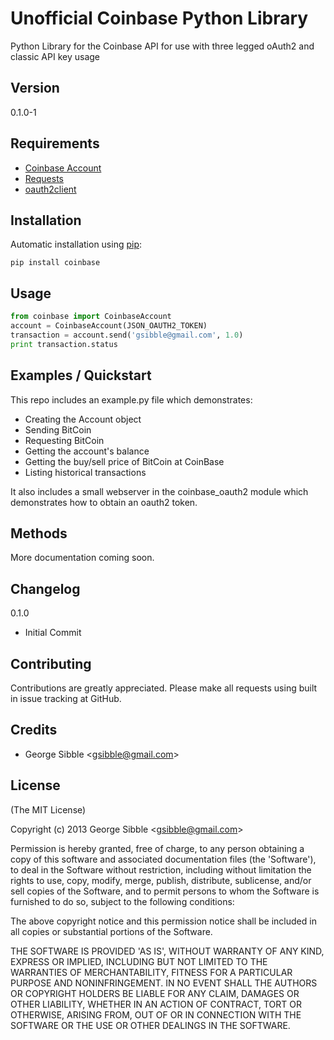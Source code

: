 Unofficial Coinbase Python Library
==================================

Python Library for the Coinbase API for use with three legged oAuth2 and classic API key usage

## Version

0.1.0-1

## Requirements
- [Coinbase Account](http://www.coinbase.com)
- [Requests](http://docs.python-requests.org/en/latest/)
- [oauth2client](https://developers.google.com/api-client-library/python/guide/aaa_oauth)

## Installation

Automatic installation using [pip](http://pypi.python.org/pypi):

    pip install coinbase

## Usage

```python
from coinbase import CoinbaseAccount
account = CoinbaseAccount(JSON_OAUTH2_TOKEN)
transaction = account.send('gsibble@gmail.com', 1.0)
print transaction.status
```

## Examples / Quickstart

This repo includes an example.py file which demonstrates:

* Creating the Account object
* Sending BitCoin
* Requesting BitCoin
* Getting the account's balance
* Getting the buy/sell price of BitCoin at CoinBase
* Listing historical transactions

It also includes a small webserver in the coinbase_oauth2 module which demonstrates how to obtain an oauth2 token.

## Methods

More documentation coming soon.

## Changelog

0.1.0

* Initial Commit

## Contributing

Contributions are greatly appreciated.  Please make all requests using built in issue tracking at GitHub.

## Credits

- George Sibble &lt;gsibble@gmail.com&gt;

## License

(The MIT License)

Copyright (c) 2013 George Sibble &lt;gsibble@gmail.com&gt;

Permission is hereby granted, free of charge, to any person obtaining
a copy of this software and associated documentation files (the
'Software'), to deal in the Software without restriction, including
without limitation the rights to use, copy, modify, merge, publish,
distribute, sublicense, and/or sell copies of the Software, and to
permit persons to whom the Software is furnished to do so, subject to
the following conditions:

The above copyright notice and this permission notice shall be
included in all copies or substantial portions of the Software.

THE SOFTWARE IS PROVIDED 'AS IS', WITHOUT WARRANTY OF ANY KIND,
EXPRESS OR IMPLIED, INCLUDING BUT NOT LIMITED TO THE WARRANTIES OF
MERCHANTABILITY, FITNESS FOR A PARTICULAR PURPOSE AND NONINFRINGEMENT.
IN NO EVENT SHALL THE AUTHORS OR COPYRIGHT HOLDERS BE LIABLE FOR ANY
CLAIM, DAMAGES OR OTHER LIABILITY, WHETHER IN AN ACTION OF CONTRACT,
TORT OR OTHERWISE, ARISING FROM, OUT OF OR IN CONNECTION WITH THE
SOFTWARE OR THE USE OR OTHER DEALINGS IN THE SOFTWARE.
